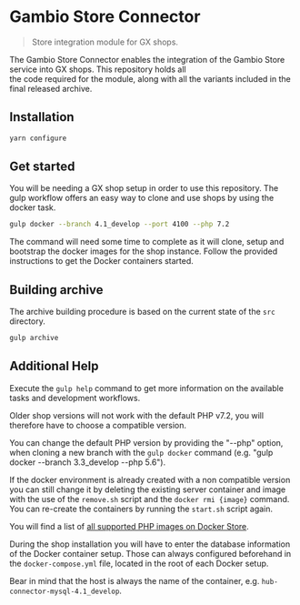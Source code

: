 # Gambio Store Connector
> Store integration module for GX shops. 

The Gambio Store Connector enables the integration of the Gambio Store service into GX shops. This repository holds all  
the code required for the module, along with all the variants included in the final released archive. 

## Installation

```sh
yarn configure 
```

## Get started

You will be needing a GX shop setup in order to use this repository. The gulp workflow offers an easy way to clone and 
use shops by using the docker task. 

```sh
gulp docker --branch 4.1_develop --port 4100 --php 7.2
```

The command will need some time to complete as it will clone, setup and bootstrap the docker images for the shop 
instance. Follow the provided instructions to get the Docker containers started.

## Building archive

The archive building procedure is based on the current state of the `src` directory.

```sh
gulp archive
```

## Additional Help 

Execute the `gulp help` command to get more information on the available tasks and development workflows.

Older shop versions will not work with the default PHP v7.2, you will therefore have to choose a compatible version.

You can change the default PHP version by providing the "--php" option, when cloning a new branch with the `gulp docker`
command (e.g. "gulp docker --branch 3.3_develop --php 5.6"). 

If the docker environment is already created with a non compatible version you can still change it by deleting the 
existing server container and image with the use of the `remove.sh` script and the 
`docker rmi {image}` command. You can re-create the containers by running the `start.sh` script again. 

You will find a list of [all supported PHP images on Docker Store](https://hub.docker.com/_/php).

During the shop installation you will have to enter the database information of the Docker container setup. Those can 
always configured beforehand in the `docker-compose.yml` file, located in the root of each Docker setup. 

Bear in mind that the host is always the name of the container, e.g. `hub-connector-mysql-4.1_develop`. 
  
